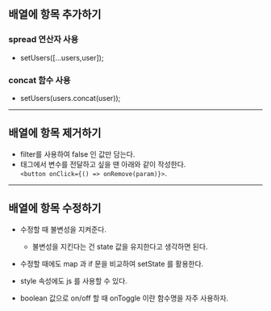 ## 배열에 항목 추가하기  

### spread 연산자 사용  
* setUsers([...users,user]);

### concat 함수 사용  
* setUsers(users.concat(user));

<hr />

## 배열에 항목 제거하기  

* filter를 사용하여 false 인 값만 담는다.   
* 태그에서 변수를 전달하고 싶을 땐 아래와 같이 작성한다.  
  `<button onClick={() => onRemove(param)}>`.     
  
<hr />

## 배열에 항목 수정하기   

* 수정할 때 불변성을 지켜준다.   
  * 불변성을 지킨다는 건 state 값을 유지한다고 생각하면 된다.  

* 수정할 때에도 map 과 if 문을 비교하여 setState 를 활용한다.  
* style 속성에도 js 를 사용할 수 있다.  
* boolean 값으로 on/off 할 때 onToggle 이란 함수명을 자주 사용하자.    
